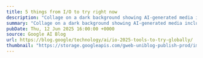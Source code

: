 ```yaml
---
title: 5 things from I/O to try right now
description: "Collage on a dark background showing AI-generated media including humpback whales jumping from the water and the very detailed face of a chameleon"
summary: "Collage on a dark background showing AI-generated media including humpback whales jumping from the water and the very detailed face of a chameleon"
pubDate: Thu, 12 Jun 2025 16:00:00 +0000
source: Google AI Blog
url: https://blog.google/technology/ai/io-2025-tools-to-try-globally/
thumbnail: "https://storage.googleapis.com/gweb-uniblog-publish-prod/images/5_I_O_tools_ss.width-1300.png"
---
```


